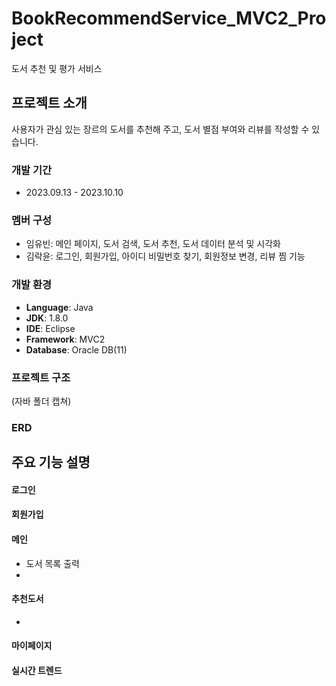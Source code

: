 # BookRecommendService_MVC2_Project
도서 추천 및 평가 서비스


## 프로젝트 소개
사용자가 관심 있는 장르의 도서를 추천해 주고, 도서 별점 부여와 리뷰를 작성할 수 있습니다.

### 개발 기간
* 2023.09.13 - 2023.10.10

### 멤버 구성
  - 임유빈: 메인 페이지, 도서 검색, 도서 추천, 도서 데이터 분석 및 시각화
  - 김락윤: 로그인, 회원가입, 아이디 비밀번호 찾기, 회원정보 변경, 리뷰 찜 기능

### 개발 환경
  - **Language**: Java
  - **JDK**: 1.8.0
  - **IDE**: Eclipse
  - **Framework**: MVC2
  - **Database**: Oracle DB(11)

### 프로젝트 구조
(자바 폴더 캡쳐)

### ERD


## 주요 기능 설명

#### 로그인

#### 회원가입

#### 메인
  - 도서 목록 출력
  - 
#### 추천도서
  - 
#### 마이페이지

#### 실시간 트렌드


